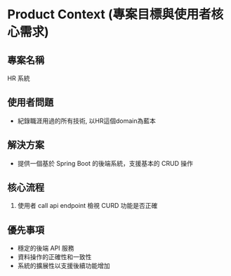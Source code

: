 # Product Context (專案目標與使用者核心需求)

## 專案名稱  
HR 系統

## 使用者問題  
- 紀錄職涯用過的所有技術, 以HR這個domain為藍本

## 解決方案  
- 提供一個基於 Spring Boot 的後端系統，支援基本的 CRUD 操作  

## 核心流程  
1. 使用者 call api endpoint 檢視 CURD 功能是否正確

## 優先事項  
- 穩定的後端 API 服務  
- 資料操作的正確性和一致性  
- 系統的擴展性以支援後續功能增加

